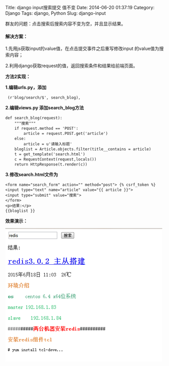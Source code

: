 Title: django input搜索提交 值不变
Date: 2014-06-20 01:37:19
Category: Django
Tags: django, Python
Slug: django-input


群友的问题：点击搜索后搜索内容不变为空，并且显示结果。

#### 解决方案：

1.先用js获取input的value值，在点击提交事件之后重写修改input 的value值为搜索内容；

2.利用django获取request的值，返回搜索条件和结果给前端页面。

**方法2实现：**

**1.编辑urls.py，添加**

```
 (r'blog/search/$', search_blog),
```

**2.编辑views.py 添加search_blog方法**

```
def search_blog(request):
    """搜索"""
    if request.method == 'POST':
        article = request.POST.get('article')
    else:
        article = u'请输入标题'
    bloglist = Article.objects.filter(title__contains = article) 
    t = get_template('search.html')
    c = RequestContext(request,locals())
    return HttpResponse(t.render(c))

```

**3.修改search.html文件为**

```
<form name="search_form" action="" method="post"> {% csrf_token %}
<input type="text" name="article" value="{{ article }}">
<input type="submit" value="搜索">
</form>
<p>结果:</p>
{{bloglist }}
```

**效果演示：**

![django input](/images/django/13c1481a-2193-11e5-af4d-8651a0f24eb4.png)